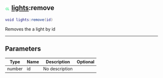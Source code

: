 ## ![client](../../.gitbook/assets/client.png) [lights](./readme/lights.md):remove

```lua
void lights:remove(id)
```

Removes the a light by id

------
## Parameters

| Type   | Name | Description | Optional |
| ------ | ---- | ----------- | -------: |
| number | id | No description |  |

